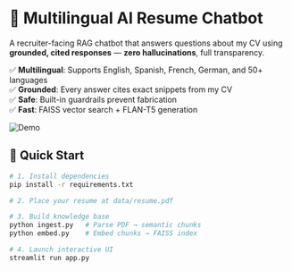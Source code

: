 # 🤖 Multilingual AI Resume Chatbot

A recruiter-facing RAG chatbot that answers questions about my CV using **grounded, cited responses** — **zero hallucinations**, full transparency.

✅ **Multilingual**: Supports English, Spanish, French, German, and 50+ languages  
✅ **Grounded**: Every answer cites exact snippets from my CV  
✅ **Safe**: Built-in guardrails prevent fabrication  
✅ **Fast**: FAISS vector search + FLAN-T5 generation  

![Demo](assets/demo-screenshot.png) <!-- Optional: add after generating -->

## 🚀 Quick Start
```bash
# 1. Install dependencies
pip install -r requirements.txt

# 2. Place your resume at data/resume.pdf

# 3. Build knowledge base
python ingest.py   # Parse PDF → semantic chunks
python embed.py    # Embed chunks → FAISS index

# 4. Launch interactive UI
streamlit run app.py
